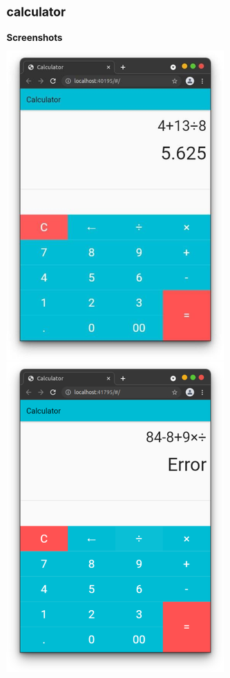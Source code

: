 # calculator



## Screenshots



![image-20220219121116725](calculator/screenshots/photo_2022-02-19_12-57-28.jpg)![image-20220219121149838](https://github.com/main-c/my-beginning-with-flutter/blob/main/calculator/screenshots/image-20220219121149838.png)
